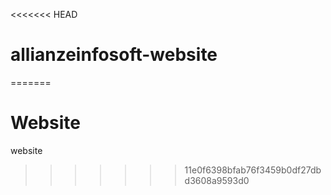 <<<<<<< HEAD
# allianzeinfosoft-website
=======
# Website
website
>>>>>>> 11e0f6398bfab76f3459b0df27dbd3608a9593d0
